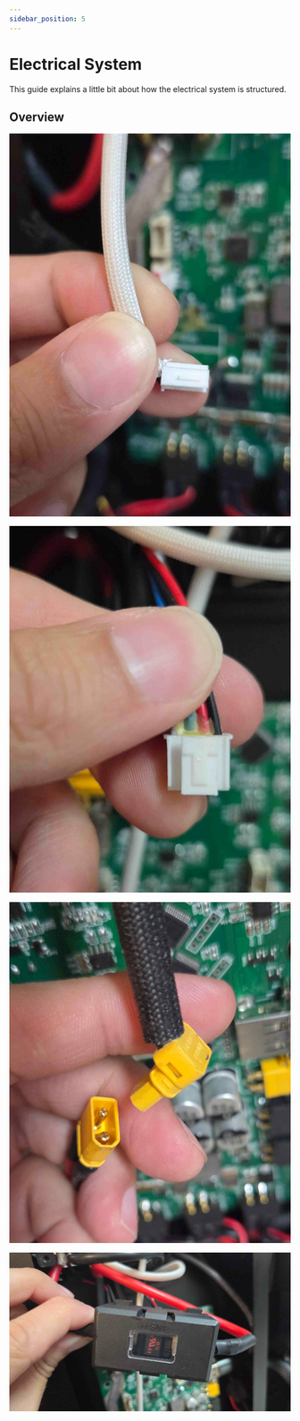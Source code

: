 ```yaml
---
sidebar_position: 5
---
```


# Electrical System

This guide explains a little bit about how the electrical system is structured.

## Overview

![E-Stop Connector](./assets/estop.jpg)


![Power Button Connector](./assets/power_button.jpg)

![Power Resistor Connector](./assets/power_resistor.jpg)

![Battery Fuse Connector](./assets/battery_fuse.jpg)